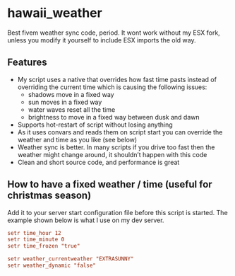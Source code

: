 # hawaii_weather

Best fivem weather sync code, period. It wont work without my ESX fork, unless you modify it yourself to include ESX imports the old way.

## Features

- My script uses a native that overrides how fast time pasts instead of overriding the current time which is causing the following issues:
  - shadows move in a fixed way
  - sun moves in a fixed way
  - water waves reset all the time
  - brightness to move in a fixed way between dusk and dawn
- Supports hot-restart of script without losing anything
- As it uses convars and reads them on script start you can override the weather and time as you like (see below)
- Weather sync is better. In many scripts if you drive too fast then the weather might change around, it shouldn’t happen with this code
- Clean and short source code, and performance is great

## How to have a fixed weather / time (useful for christmas season)

Add it to your server start configuration file before this script is started. The example shown below is what I use on my dev server.

```cfg
setr time_hour 12
setr time_minute 0
setr time_frozen "true"

setr weather_currentweather "EXTRASUNNY"
setr weather_dynamic "false"
```
